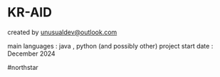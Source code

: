 # KR-AID

created by unusualdev@outlook.com

main languages : java , python (and possibly other)
project start date : December 2024

#northstar
